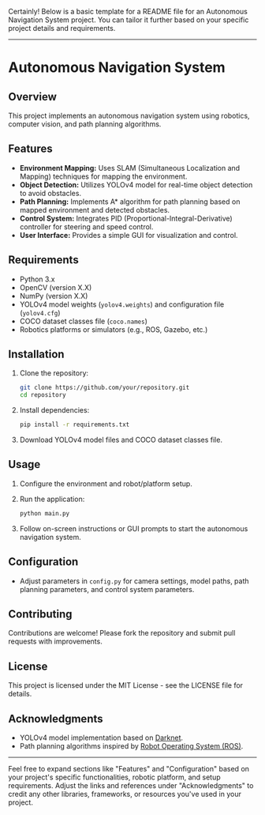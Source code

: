 Certainly! Below is a basic template for a README file for an Autonomous Navigation System project. You can tailor it further based on your specific project details and requirements.

---

# Autonomous Navigation System

## Overview

This project implements an autonomous navigation system using robotics, computer vision, and path planning algorithms.

## Features

- **Environment Mapping:** Uses SLAM (Simultaneous Localization and Mapping) techniques for mapping the environment.
- **Object Detection:** Utilizes YOLOv4 model for real-time object detection to avoid obstacles.
- **Path Planning:** Implements A* algorithm for path planning based on mapped environment and detected obstacles.
- **Control System:** Integrates PID (Proportional-Integral-Derivative) controller for steering and speed control.
- **User Interface:** Provides a simple GUI for visualization and control.

## Requirements

- Python 3.x
- OpenCV (version X.X)
- NumPy (version X.X)
- YOLOv4 model weights (`yolov4.weights`) and configuration file (`yolov4.cfg`)
- COCO dataset classes file (`coco.names`)
- Robotics platforms or simulators (e.g., ROS, Gazebo, etc.)

## Installation

1. Clone the repository:

   ```bash
   git clone https://github.com/your/repository.git
   cd repository
   ```

2. Install dependencies:

   ```bash
   pip install -r requirements.txt
   ```

3. Download YOLOv4 model files and COCO dataset classes file.

## Usage

1. Configure the environment and robot/platform setup.
2. Run the application:

   ```bash
   python main.py
   ```

3. Follow on-screen instructions or GUI prompts to start the autonomous navigation system.

## Configuration

- Adjust parameters in `config.py` for camera settings, model paths, path planning parameters, and control system parameters.

## Contributing

Contributions are welcome! Please fork the repository and submit pull requests with improvements.

## License

This project is licensed under the MIT License - see the LICENSE file for details.

## Acknowledgments

- YOLOv4 model implementation based on [Darknet](https://github.com/AlexeyAB/darknet).
- Path planning algorithms inspired by [Robot Operating System (ROS)](https://www.ros.org/).

---

Feel free to expand sections like "Features" and "Configuration" based on your project's specific functionalities, robotic platform, and setup requirements. Adjust the links and references under "Acknowledgments" to credit any other libraries, frameworks, or resources you've used in your project.
